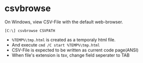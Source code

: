 csvbrowse
=========

On Windows, view CSV-File with the default web-browser.

```
[C:\] csvbrowse CSVPATH
```

- `%TEMP%\tmp.html` is created as a temporaly html file.
- And execute `cmd /C start %TEMP%\tmp.html`
- CSV-File is expected to be written as current code page(ANSI)
- When file's extension is tsv, change field seperater to TAB

